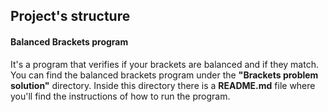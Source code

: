 ## Project's structure

#### Balanced Brackets program
It's a program that verifies if your brackets are balanced and if they match.
You can find the balanced brackets program under the __"Brackets problem solution"__ directory. Inside this directory there is a __README.md__ file where you'll find the instructions of how to run the program.
